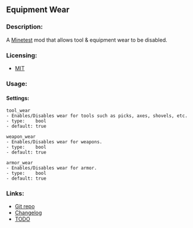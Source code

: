 ## Equipment Wear

### Description:

A [Minetest](https://www.minetest.net/) mod that allows tool & equipment wear to be disabled.

### Licensing:

- [MIT](LICENSE.txt)

### Usage:

#### Settings:

```
tool_wear
- Enables/Disables wear for tools such as picks, axes, shovels, etc.
- type:    bool
- default: true

weapon_wear
- Enables/Disables wear for weapons.
- type:    bool
- default: true

armor_wear
- Enables/Disables wear for armor.
- type:    bool
- default: true
```

### Links:

- [Git repo](https://github.com/AntumMT/mod-equip_wear)
- [Changelog](changelog.txt)
- [TODO](TODO.txt)
